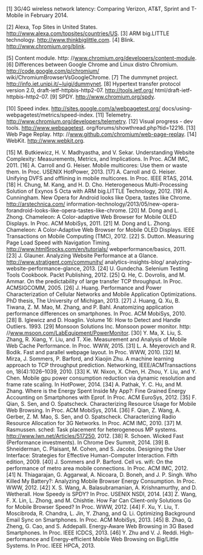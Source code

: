 [1] 3G/4G wireless network latency: Comparing Verizon, AT&T, Sprint and T-Mobile in February 2014. 

[2] Alexa, Top Sites in United States.
http://www.alexa.com/topsites/countries/US.
[3] ARM big.LITTLE technology. http://www.thinkbiglittle.com.
[4] Blink. http://www.chromium.org/blink. 

[5] Content module. http:
//www.chromium.org/developers/content-module.
[6] Differences between Google Chrome and Linux distro Chromium. http://code.google.com/p/chromium/ wiki/ChromiumBrowserVsGoogleChrome.
[7] The dummynet project. http://info.iet.unipi.it/~luigi/dummynet.
[8] Hypertext transfer protocol version 2.0, draft-ietf-httpbis-http2-07. http://tools.ietf.org/ html/draft-ietf-httpbis-http2-07.
[9] SPDY. http://www.chromium.org/spdy. 

[10] Speed index.
http://sites.google.com/a/webpagetest.org/ docs/using-webpagetest/metrics/speed-index.
[11] Telemetry. http://www.chromium.org/developers/telemetry.
[12] Visual progress - dev tools. http://www.webpagetest. org/forums/showthread.php?tid=12216.
[13] Web Page Replay. http: //www.github.com/chromium/web-page-replay.
[14] WebKit. http://www.webkit.org. 

[15] M. Butkiewicz, H. V. Madhyastha, and V. Sekar. Understanding Website Complexity: Measurements, Metrics, and Implications. In Proc. ACM IMC, 2011.
[16] A. Carroll and G. Heiser. Mobile multicores: Use them or waste them. In Proc. USENIX HotPower, 2013.
[17] A. Carroll and G. Heiser. Unifying DVFS and offlining in mobile multicores. In Proc. IEEE RTAS, 2014.
[18] H. Chung, M. Kang, and H. D. Cho. Heterogeneous Multi-Processing Solution of Exynos 5 Octa with ARM big.LITTLE Technology, 2012.
[19] A. Cunningham. New Opera for Android looks like Opera, tastes like Chrome. http://arstechnica.com/ information-technology/2013/05/new-opera-forandroid-looks-like-opera-tastes-like-chrome.
[20] M. Dong and L. Zhong. Chameleon: A Color-adaptive Web Browser for Mobile OLED Displays. In Proc. ACM MobiSys, 2011.
[21] M. Dong and L. Zhong. Chameleon: A Color-Adaptive Web Browser for Mobile OLED Displays. IEEE Transactions on Mobile Computing (TMC), 2012.
[22] S. Dutton. Measuring Page Load Speed with Navigation Timing. http://www.html5rocks.com/en/tutorials/ webperformance/basics, 2011.
[23] J. Glauner. Analyzing Website Performance at a Glance. http://www.stratigent.com/community/ analytics-insights-blog/ analyzing-website-performance-glance, 2013.
[24] U. Gundecha. Selenium Testing Tools Cookbook. Packt Publishing, 2012.
[25] Q. He, C. Dovrolis, and M. Ammar. On the predictability of large transfer TCP throughput. In Proc. ACMSIGCOMM, 2005.
[26] J. Huang. Performance and Power Characterization of Cellular Networks and Mobile Application Optimizations. PhD thesis, The University of Michigan, 2013.
[27] J. Huang, Q. Xu, B. Tiwana, Z. M. Mao, M. Zhang, and P. Bahl. Anatomizing application performance differences on smartphones. In Proc. ACM MobiSys, 2010.
[28] B. Iglewicz and D. Hoaglin. Volume 16: How to Detect and Handle Outliers. 1993.
[29] Monsoon Solutions Inc. Monsoon power monitor. http: //www.msoon.com/LabEquipment/PowerMonitor.
[30] Y. Ma, X. Liu, S. Zhang, R. Xiang, Y. Liu, and T. Xie. Measurement and Analysis of Mobile Web Cache Performance. In Proc. WWW, 2015.
[31] L. A. Meyerovich and R. Bodik. Fast and parallel webpage layout. In Proc. WWW, 2010.
[32] M. Mirza, J. Sommers, P. Barford, and Xiaojin Zhu. A machine learning approach to TCP throughput prediction. Networking, IEEE/ACMTransactions on, 18(4):1026–1039, 2010.
[33] K. W. Nixon, X. Chen, H. Zhou, Y. Liu, and Y. Chen. Mobile gpu power consumption reduction via dynamic resolution and frame rate scaling. In HotPower, 2014.
[34] A. Pathak, Y. C. Hu, and M. Zhang. Where is the Energy Spent Inside My App?: Fine Grained Energy Accounting on Smartphones with Eprof. In Proc. ACM EuroSys, 2012.
[35] F. Qian, S. Sen, and O. Spatscheck. Characterizing Resource Usage for Mobile Web Browsing. In Proc. ACM MobiSys, 2014.
[36] F. Qian, Z. Wang, A. Gerber, Z. M. Mao, S. Sen, and O. Spatscheck. Characterizing Radio Resource Allocation for 3G Networks. In Proc. ACM IMC, 2010.
[37] M. Rasmussen. sched: Task placement for heterogeneous MP systems. http://www.lwn.net/Articles/517250, 2012.
[38] R. Schoen. Wicked Fast (Performance investments). In Chrome Dev Summit, 2014.
[39] B. Shneiderman, C. Plaisant, M. Cohen, and S. Jacobs. Designing the User Interface: Strategies for Effective Human-Computer Interaction. Fifth edition, 2009.
[40] J. Sommers and P. Barford. Cell vs. wifi: On the performance of metro area mobile connections. In Proc. ACM IMC, 2012.
[41] N. Thiagarajan, G. Aggarwal, A. Nicoara, D. Boneh, and J. P. Singh. Who Killed My Battery?: Analyzing Mobile Browser Energy Consumption. In Proc. WWW, 2012.
[42] X. S. Wang, A. Balasubramanian, A. Krishnamurthy, and D. Wetherall. How Speedy is SPDY? In Proc. USENIX NSDI, 2014.
[43] Z. Wang, F. X. Lin, L. Zhong, and M. Chishtie. How Far Can Client-only Solutions Go for Mobile Browser Speed? In Proc. WWW, 2012.
[44] F. Xu, Y. Liu, T. Moscibroda, R. Chandra, L. Jin, Y. Zhang, and Q. Li. Optimizing Background Email Sync on Smartphones. In Proc. ACM MobiSys, 2013.
[45] B. Zhao, Q. Zheng, G. Cao, and S. Addepalli. Energy-Aware Web Browsing in 3G Based Smartphones. In Proc. IEEE ICDCS, 2013.
[46] Y. Zhu and V. J. Reddi. High-performance and Energy-efficient Mobile Web Browsing on Big/Little
Systems. In Proc. IEEE HPCA, 2013.